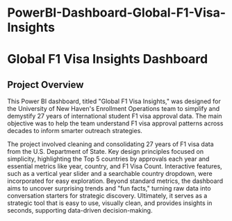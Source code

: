 # PowerBI-Dashboard-Global-F1-Visa-Insights

# Global F1 Visa Insights Dashboard

## Project Overview

This Power BI dashboard, titled "Global F1 Visa Insights," was designed for the University of New Haven's Enrollment Operations team to simplify and demystify 27 years of international student F1 visa approval data. 
The main objective was to help the team understand F1 visa approval patterns across decades to inform smarter outreach strategies.

The project involved cleaning and consolidating 27 years of F1 visa data from the U.S. Department of State. 
Key design principles focused on simplicity, highlighting the Top 5 countries by approvals each year and essential metrics like year, country, and F1 Visa Count. 
Interactive features, such as a vertical year slider and a searchable country dropdown, were incorporated for easy exploration. 
Beyond standard metrics, the dashboard aims to uncover surprising trends and "fun facts," turning raw data into conversation starters for strategic discovery. 
Ultimately, it serves as a strategic tool that is easy to use, visually clean, and provides insights in seconds, supporting data-driven decision-making.
